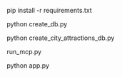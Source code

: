 pip install -r requirements.txt

python create_db.py

python create_city_attractions_db.py

run_mcp.py

python app.py
